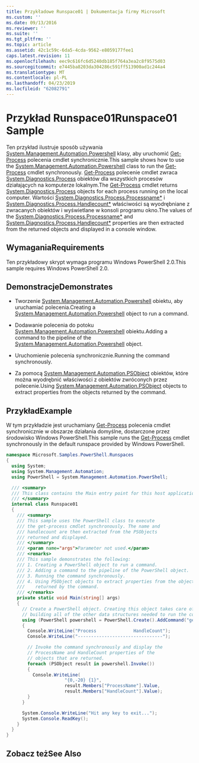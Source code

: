 ```yaml
---
title: Przykładowe Runspace01 | Dokumentacja firmy Microsoft
ms.custom: ''
ms.date: 09/13/2016
ms.reviewer: ''
ms.suite: ''
ms.tgt_pltfrm: ''
ms.topic: article
ms.assetid: 42c1c59c-6da5-4cda-9562-e8059177fee1
caps.latest.revision: 11
ms.openlocfilehash: eec9c616fc6d5240db185f764a3ea2c8f9575d03
ms.sourcegitcommit: e7445ba8203da304286c591ff513900ad1c244a4
ms.translationtype: MT
ms.contentlocale: pl-PL
ms.lasthandoff: 04/23/2019
ms.locfileid: "62082791"
---
```

# <a name="runspace01-sample"></a><span data-ttu-id="51db5-102">Przykład Runspace01</span><span class="sxs-lookup"><span data-stu-id="51db5-102">Runspace01 Sample</span></span>

<span data-ttu-id="51db5-103">Ten przykład ilustruje sposób używania [System.Management.Automation.Powershell](/dotnet/api/system.management.automation.powershell) klasy, aby uruchomić [Get-Process](/powershell/module/Microsoft.PowerShell.Management/Get-Process) polecenia cmdlet synchronicznie.</span><span class="sxs-lookup"><span data-stu-id="51db5-103">This sample shows how to use the [System.Management.Automation.Powershell](/dotnet/api/system.management.automation.powershell) class to run the [Get-Process](/powershell/module/Microsoft.PowerShell.Management/Get-Process) cmdlet synchronously.</span></span> <span data-ttu-id="51db5-104">[Get-Process](/powershell/module/Microsoft.PowerShell.Management/Get-Process) polecenie cmdlet zwraca [System.Diagnostics.Process](/dotnet/api/System.Diagnostics.Process) obiektów dla wszystkich procesów działających na komputerze lokalnym.</span><span class="sxs-lookup"><span data-stu-id="51db5-104">The [Get-Process](/powershell/module/Microsoft.PowerShell.Management/Get-Process) cmdlet returns [System.Diagnostics.Process](/dotnet/api/System.Diagnostics.Process) objects for each process running on the local computer.</span></span> <span data-ttu-id="51db5-105">Wartości [System.Diagnostics.Process.Processname\*](/dotnet/api/System.Diagnostics.Process.ProcessName) i [System.Diagnostics.Process.Handlecount\*](/dotnet/api/System.Diagnostics.Process.Handlecount) właściwości są wyodrębniane z zwracanych obiektów i wyświetlane w konsoli programu okno.</span><span class="sxs-lookup"><span data-stu-id="51db5-105">The values of the [System.Diagnostics.Process.Processname\*](/dotnet/api/System.Diagnostics.Process.ProcessName) and [System.Diagnostics.Process.Handlecount\*](/dotnet/api/System.Diagnostics.Process.Handlecount) properties are then extracted from the returned objects and displayed in a console window.</span></span>

## <a name="requirements"></a><span data-ttu-id="51db5-106">Wymagania</span><span class="sxs-lookup"><span data-stu-id="51db5-106">Requirements</span></span>

 <span data-ttu-id="51db5-107">Ten przykładowy skrypt wymaga programu Windows PowerShell 2.0.</span><span class="sxs-lookup"><span data-stu-id="51db5-107">This sample requires Windows PowerShell 2.0.</span></span>

## <a name="demonstrates"></a><span data-ttu-id="51db5-108">Demonstracje</span><span class="sxs-lookup"><span data-stu-id="51db5-108">Demonstrates</span></span>

- <span data-ttu-id="51db5-109">Tworzenie [System.Management.Automation.Powershell](/dotnet/api/system.management.automation.powershell) obiektu, aby uruchamiać polecenia.</span><span class="sxs-lookup"><span data-stu-id="51db5-109">Creating a [System.Management.Automation.Powershell](/dotnet/api/system.management.automation.powershell) object to run a command.</span></span>

- <span data-ttu-id="51db5-110">Dodawanie polecenia do potoku [System.Management.Automation.Powershell](/dotnet/api/system.management.automation.powershell) obiektu.</span><span class="sxs-lookup"><span data-stu-id="51db5-110">Adding a command to the pipeline of the [System.Management.Automation.Powershell](/dotnet/api/system.management.automation.powershell) object.</span></span>

- <span data-ttu-id="51db5-111">Uruchomienie polecenia synchronicznie.</span><span class="sxs-lookup"><span data-stu-id="51db5-111">Running the command synchronously.</span></span>

- <span data-ttu-id="51db5-112">Za pomocą [System.Management.Automation.PSObject](/dotnet/api/System.Management.Automation.PSObject) obiektów, które można wyodrębnić właściwości z obiektów zwróconych przez polecenie.</span><span class="sxs-lookup"><span data-stu-id="51db5-112">Using [System.Management.Automation.PSObject](/dotnet/api/System.Management.Automation.PSObject) objects to extract properties from the objects returned by the command.</span></span>

## <a name="example"></a><span data-ttu-id="51db5-113">Przykład</span><span class="sxs-lookup"><span data-stu-id="51db5-113">Example</span></span>

 <span data-ttu-id="51db5-114">W tym przykładzie jest uruchamiany [Get-Process](/powershell/module/Microsoft.PowerShell.Management/Get-Process) polecenia cmdlet synchronicznie w obszarze działania domyślne, dostarczone przez środowisko Windows PowerShell.</span><span class="sxs-lookup"><span data-stu-id="51db5-114">This sample runs the [Get-Process](/powershell/module/Microsoft.PowerShell.Management/Get-Process) cmdlet synchronously in the default runspace provided by Windows PowerShell.</span></span>

```csharp
namespace Microsoft.Samples.PowerShell.Runspaces
{
  using System;
  using System.Management.Automation;
  using PowerShell = System.Management.Automation.PowerShell;

  /// <summary>
  /// This class contains the Main entry point for this host application.
  /// </summary>
  internal class Runspace01
  {
    /// <summary>
    /// This sample uses the PowerShell class to execute
    /// the get-process cmdlet synchronously. The name and
    /// handlecount are then extracted from the PSObjects
    /// returned and displayed.
    /// </summary>
    /// <param name="args">Parameter not used.</param>
    /// <remarks>
    /// This sample demonstrates the following:
    /// 1. Creating a PowerShell object to run a command.
    /// 2. Adding a command to the pipeline of the PowerShell object.
    /// 3. Running the command synchronously.
    /// 4. Using PSObject objects to extract properties from the objects
    ///    returned by the command.
    /// </remarks>
    private static void Main(string[] args)
    {
      // Create a PowerShell object. Creating this object takes care of
      // building all of the other data structures needed to run the command.
      using (PowerShell powershell = PowerShell.Create().AddCommand("get-process"))
      {
        Console.WriteLine("Process              HandleCount");
        Console.WriteLine("--------------------------------");

        // Invoke the command synchronously and display the
        // ProcessName and HandleCount properties of the
        // objects that are returned.
        foreach (PSObject result in powershell.Invoke())
        {
          Console.WriteLine(
                      "{0,-20} {1}",
                      result.Members["ProcessName"].Value,
                      result.Members["HandleCount"].Value);
        }
      }

      System.Console.WriteLine("Hit any key to exit...");
      System.Console.ReadKey();
    }
  }
}
```

## <a name="see-also"></a><span data-ttu-id="51db5-115">Zobacz też</span><span class="sxs-lookup"><span data-stu-id="51db5-115">See Also</span></span>
